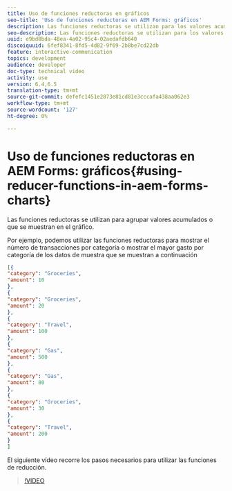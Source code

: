 ```yaml
---
title: Uso de funciones reductoras en gráficos
seo-title: 'Uso de funciones reductoras en AEM Forms: gráficos'
description: Las funciones reductoras se utilizan para los valores acumulados o de grupo que se muestran en el gráfico.El siguiente vídeo recorre los pasos necesarios para utilizar funciones reductoras.
seo-description: Las funciones reductoras se utilizan para los valores acumulados o de grupo que se muestran en el gráfico.El siguiente vídeo recorre los pasos necesarios para utilizar funciones reductoras.
uuid: e9bd8bda-48ea-4a02-95c4-02aedafdb640
discoiquuid: 6fef8341-8fd5-4d82-9f69-2b8be7cd22db
feature: interactive-communication
topics: development
audience: developer
doc-type: technical video
activity: use
version: 6.4,6.5
translation-type: tm+mt
source-git-commit: defefc1451e2873e81cd81e3cccafa438aa062e3
workflow-type: tm+mt
source-wordcount: '127'
ht-degree: 0%

---
```



# Uso de funciones reductoras en AEM Forms: gráficos{#using-reducer-functions-in-aem-forms-charts}

Las funciones reductoras se utilizan para agrupar valores acumulados o que se muestran en el gráfico.


Por ejemplo, podemos utilizar las funciones reductoras para mostrar el número de transacciones por categoría o mostrar el mayor gasto por categoría de los datos de muestra que se muestran a continuación

```json
[{
"category": "Groceries",
"amount": 10
},
{
"category": "Groceries",
"amount": 20
},
{
"category": "Travel",
"amount": 100
},
{
"category": "Gas",
"amount": 500
},
{
"category": "Gas",
"amount": 80
},
{
"category": "Groceries",
"amount": 30
},
{
"category": "Travel",
"amount": 200
}
]
```

El siguiente vídeo recorre los pasos necesarios para utilizar las funciones de reducción.

>[!VIDEO](https://video.tv.adobe.com/v/21368/?quality=9&learn=on)

